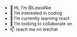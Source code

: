 - 👋 Hi, I’m @LewisNie
- 👀 I’m interested in coding
- 🌱 I’m currently learning react
- 💞️ I’m looking to collaborate on 
- 📫 reach me on wechat 

<!---
LewisNie/LewisNie is a ✨ special ✨ repository because its `README.md` (this file) appears on your GitHub profile.
You can click the Preview link to take a look at your changes.
--->

